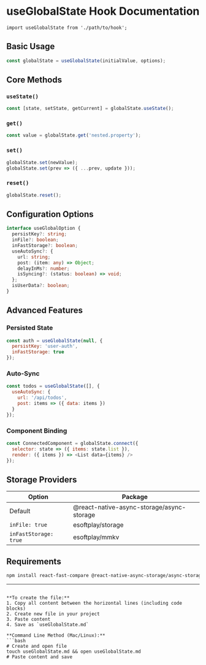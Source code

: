 # useGlobalState Hook Documentation

```
import useGlobalState from './path/to/hook';
```

## Basic Usage
```javascript
const globalState = useGlobalState(initialValue, options);
```

## Core Methods

### `useState()`
```javascript
const [state, setState, getCurrent] = globalState.useState();
```

### `get()`
```javascript
const value = globalState.get('nested.property');
```

### `set()`
```javascript
globalState.set(newValue);
globalState.set(prev => ({ ...prev, update }));
```

### `reset()`
```javascript
globalState.reset();
```

## Configuration Options
```typescript
interface useGlobalOption {
  persistKey?: string;
  inFile?: boolean;
  inFastStorage?: boolean;
  useAutoSync?: {
    url: string;
    post: (item: any) => Object;
    delayInMs?: number;
    isSyncing?: (status: boolean) => void;
  };
  isUserData?: boolean;
}
```

## Advanced Features

### Persisted State
```javascript
const auth = useGlobalState(null, {
  persistKey: 'user-auth',
  inFastStorage: true
});
```

### Auto-Sync
```javascript
const todos = useGlobalState([], {
  useAutoSync: {
    url: '/api/todos',
    post: items => ({ data: items })
  }
});
```

### Component Binding
```javascript
const ConnectedComponent = globalState.connect({
  selector: state => ({ items: state.list }),
  render: ({ items }) => <List data={items} />
});
```

## Storage Providers
| Option          | Package                              |
|-----------------|--------------------------------------|
| Default         | @react-native-async-storage/async-storage |
| `inFile: true`  | esoftplay/storage                    |
| `inFastStorage: true` | esoftplay/mmkv          |

## Requirements
```bash
npm install react-fast-compare @react-native-async-storage/async-storage
```

---
```

**To create the file:**  
1. Copy all content between the horizontal lines (including code blocks)
2. Create new file in your project
3. Paste content
4. Save as `useGlobalState.md`

**Command Line Method (Mac/Linux):**
```bash
# Create and open file
touch useGlobalState.md && open useGlobalState.md
# Paste content and save
```